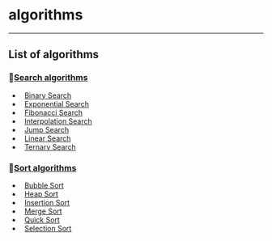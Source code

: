 # algorithms
---

## List of algorithms

### 🔎[Search algorithms](https://github.com/xduck7/algorithms/tree/main/search)
* &nbsp; [Binary Search](https://github.com/xduck7/algorithms/tree/main/search/binarySearch/binarySearch.go)
* &nbsp; [Exponential Search](https://github.com/xduck7/algorithms/tree/main/search/exponentialSearch/exponentialSearch.go)
* &nbsp; [Fibonacci Search](https://github.com/xduck7/algorithms/tree/main/search/fibonacciSearch/fibonacciSearch.go)
* &nbsp; [Interpolation Search](https://github.com/xduck7/algorithms/tree/main/search/interpolationSearch/interpolationSearch.go)
* &nbsp; [Jump Search](https://github.com/xduck7/algorithms/tree/main/search/jumpSearch/jumpSearch.go)
* &nbsp; [Linear Search](https://github.com/xduck7/algorithms/tree/main/search/linearSearch/linearSearch.go)
* &nbsp; [Ternary Search](https://github.com/xduck7/algorithms/tree/main/search/ternarySearch/ternarySearch.go)

### 🧹[Sort algorithms](https://github.com/xduck7/algorithms/tree/main/search)
* &nbsp; [Bubble Sort](https://github.com/xduck7/algorithms/blob/main/sort/bubbleSort/bubbleSort.go)
* &nbsp; [Heap Sort](https://github.com/xduck7/algorithms/blob/main/sort/heapSort/heapSort.go)
* &nbsp; [Insertion Sort](https://github.com/xduck7/algorithms/blob/main/sort/insertionSort/insertionSort.go)
* &nbsp; [Merge Sort](https://github.com/xduck7/algorithms/blob/main/sort/mergeSort/mergeSort.go)
* &nbsp; [Quick Sort](https://github.com/xduck7/algorithms/blob/main/sort/quickSort/quickSort.go)
* &nbsp; [Selection Sort](https://github.com/xduck7/algorithms/blob/main/sort/selectionSort/selectionSort.go)
